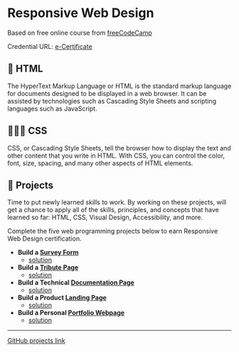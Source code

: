 # Responsive Web Design

Based on free online course from [freeCodeCamp](https://freecodecamp.org/)

Credential URL: [e-Certificate](https://freecodecamp.org/certification/amirahnasihah/responsive-web-design)

## 🦴 HTML
The HyperText Markup Language or HTML is the standard markup language for documents designed to be displayed in a web browser. It can be assisted by technologies such as Cascading Style Sheets and scripting languages such as JavaScript.

## 👷🏻‍♀️ CSS
CSS, or Cascading Style Sheets, tell the browser how to display the text and other content that you write in HTML. With CSS, you can control the color, font, size, spacing, and many other aspects of HTML elements.


## 🚀 Projects

Time to put newly learned skills to work. By working on these projects, will get a chance to apply all of the skills, principles, and concepts that have learned so far: HTML, CSS, Visual Design, Accessibility, and more.

Complete the five web programming projects below to earn Responsive Web Design certification.

- **Build a [Survey Form](https://www.freecodecamp.org/learn/responsive-web-design/responsive-web-design-projects/build-a-survey-form/)**
  - [solution](https://codepen.io/amirahnasihah/pen/XWVdgoV)
- **Build a [Tribute Page](https://www.freecodecamp.org/learn/responsive-web-design/responsive-web-design-projects/build-a-tribute-page/)**
  - [solution](https://codepen.io/amirahnasihah/pen/PoEPgpm)
- **Build a Technical [Documentation Page](https://www.freecodecamp.org/learn/responsive-web-design/responsive-web-design-projects/build-a-technical-documentation-page/)**
  - [solution](https://codepen.io/amirahnasihah/pen/MWrbWRa)
- **Build a Product [Landing Page](https://www.freecodecamp.org/learn/responsive-web-design/responsive-web-design-projects/build-a-product-landing-page/)**
  - [solution](https://codepen.io/amirahnasihah/pen/xxpRxWR)
- **Build a Personal [Portfolio Webpage](https://www.freecodecamp.org/learn/responsive-web-design/responsive-web-design-projects/build-a-personal-portfolio-webpage/)**
  - [solution](https://codepen.io/amirahnasihah/pen/PoEbwoV)

---
[GitHub projects link](https://github.com/amirahnasihah/responsive-web-design)
